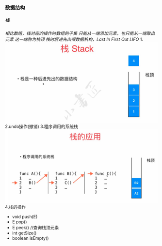 ### 数据结构
##### 栈
*相⽐数组，栈对应的操作时数组的⼦集
只能从⼀端添加元素，也只能从⼀端取出元素
这⼀端称为栈顶
栈时后进先出得数据机构，Last In First Out LIFO*
1.![enter description here](./images/1555496271692.png)
2.undo操作(撤销)
3.程序调⽤的系统栈
![enter description here](./images/1555496285230.png)
4.栈的操作

* void push(E)
* E pop()
* E peek() //查询栈顶元素
* int getSize()
* boolean isEmpty()


